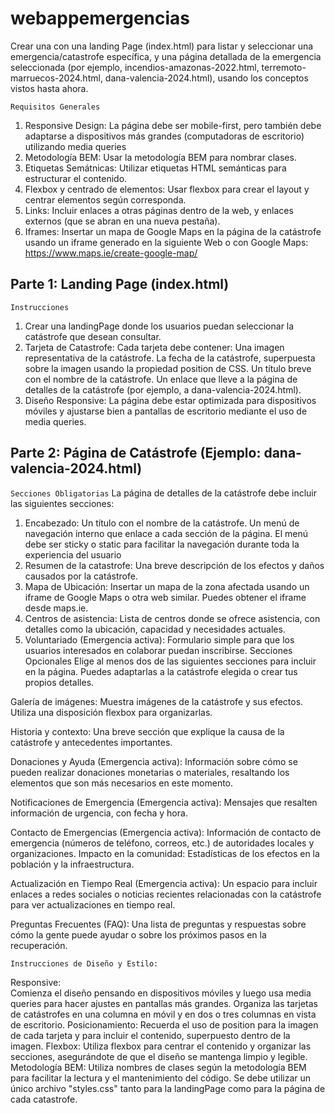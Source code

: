 # webappemergencias

Crear una  con una landing Page (index.html) para listar y seleccionar una emergencia/catastrofe específica, y una página detallada de la emergencia seleccionada (por ejemplo, incendios-amazonas-2022.html, terremoto-marruecos-2024.html, dana-valencia-2024.html), usando los conceptos vistos hasta ahora.

`Requisitos Generales`
1. Responsive Design: La página debe ser mobile-first, pero también debe adaptarse a dispositivos más grandes (computadoras de escritorio) utilizando media queries
2. Metodología BEM: Usar la metodología BEM para nombrar clases.
3. Etiquetas Semátnicas: Utilizar etiquetas HTML semánticas para estructurar el contenido.
4. Flexbox y centrado de elementos: Usar flexbox para crear el layout y centrar elementos según corresponda.
5. Links: Incluir enlaces a otras páginas dentro de la web, y enlaces externos (que se abran en una nueva pestaña).
6. Iframes: Insertar un mapa de Google Maps en la página de la catástrofe usando un iframe generado en la siguiente Web o con Google Maps: https://www.maps.ie/create-google-map/

## Parte 1: Landing Page (index.html)

`Instrucciones`

1. Crear una landingPage donde los usuarios puedan seleccionar la catástrofe que desean consultar.
2. Tarjeta de Catastrofe: Cada tarjeta debe contener:
Una imagen representativa de la catástrofe.
La fecha de la catástrofe, superpuesta sobre la imagen usando la propiedad position de CSS.
Un título breve con el nombre de la catástrofe.
Un enlace que lleve a la página de detalles de la catástrofe (por ejemplo, a dana-valencia-2024.html).
3. Diseño Responsive: La página debe estar optimizada para dispositivos móviles y ajustarse bien a pantallas de escritorio mediante el uso de media queries.

## Parte 2: Página de Catástrofe (Ejemplo: dana-valencia-2024.html)

`Secciones Obligatorias`
La página de detalles de la catástrofe debe incluir las siguientes secciones:

1. Encabezado:
Un título con el nombre de la catástrofe.
Un menú de navegación interno que enlace a cada sección de la página.
El menú debe ser sticky o static para facilitar la navegación durante toda la experiencia del usuario
2. Resumen de la catastrofe:
Una breve descripción de los efectos y daños causados por la catástrofe.
3. Mapa de Ubicación:
Insertar un mapa de la zona afectada usando un iframe de Google Maps o otra web similar. Puedes obtener el iframe desde maps.ie.
4. Centros de asistencia:
Lista de centros donde se ofrece asistencia, con detalles como la ubicación, capacidad y necesidades actuales.
5. Voluntariado (Emergencia activa):
Formulario simple para que los usuarios interesados en colaborar puedan inscribirse.
Secciones Opcionales
Elige al menos dos de las siguientes secciones para incluir en la página. Puedes adaptarlas a la catástrofe elegida o crear tus propios detalles.

Galería de imágenes: Muestra imágenes de la catástrofe y sus efectos. Utiliza una disposición flexbox para organizarlas.

Historia y contexto: Una breve sección que explique la causa de la catástrofe y antecedentes importantes.

Donaciones y Ayuda (Emergencia activa): Información sobre cómo se pueden realizar donaciones monetarias o materiales, resaltando los elementos que son más necesarios en este momento.

Notificaciones de Emergencia (Emergencia activa): Mensajes que resalten información de urgencia, con fecha y hora.

Contacto de Emergencias (Emergencia activa): Información de contacto de emergencia (números de teléfono, correos, etc.) de autoridades locales y organizaciones.
Impacto en la comunidad: Estadísticas de los efectos en la población y la infraestructura.

Actualización en Tiempo Real  (Emergencia activa): Un espacio para incluir enlaces a redes sociales o noticias recientes relacionadas con la catástrofe para ver actualizaciones en tiempo real.

Preguntas Frecuentes (FAQ): Una lista de preguntas y respuestas sobre cómo la gente puede ayudar o sobre los próximos pasos en la recuperación.


`Instrucciones de Diseño y Estilo:`

Responsive:  
Comienza el diseño pensando en dispositivos móviles y luego usa media queries para hacer ajustes en pantallas más grandes.
Organiza las tarjetas de catástrofes en una columna en móvil y en dos o tres columnas en vista de escritorio.
Posicionamiento:
Recuerda el uso de position para la imagen de cada tarjeta y para incluir el contenido, superpuesto dentro de la imagen.
Flexbox:
Utiliza flexbox para centrar el contenido y organizar las secciones, asegurándote de que el diseño se mantenga limpio y legible.
Metodología BEM:
Utiliza nombres de clases según la metodología BEM para facilitar la lectura y el mantenimiento del código. Se debe utilizar un único archivo "styles.css" tanto para la landingPage como para la página de cada catastrofe.
